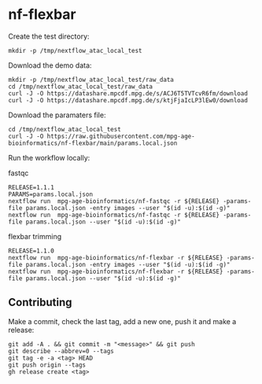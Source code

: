 # nf-flexbar

Create the test directory:
```
mkdir -p /tmp/nextflow_atac_local_test
```

Download the demo data:
```
mkdir -p /tmp/nextflow_atac_local_test/raw_data
cd /tmp/nextflow_atac_local_test/raw_data
curl -J -O https://datashare.mpcdf.mpg.de/s/ACJ6T5TVTcvR6fm/download
curl -J -O https://datashare.mpcdf.mpg.de/s/ktjFjaIcLP3lEw0/download

```

Download the paramaters file:
```
cd /tmp/nextflow_atac_local_test
curl -J -O https://raw.githubusercontent.com/mpg-age-bioinformatics/nf-flexbar/main/params.local.json
```


Run the workflow locally:

fastqc
```
RELEASE=1.1.1
PARAMS=params.local.json
nextflow run  mpg-age-bioinformatics/nf-fastqc -r ${RELEASE} -params-file params.local.json -entry images --user "$(id -u):$(id -g)"  
nextflow run  mpg-age-bioinformatics/nf-fastqc -r ${RELEASE} -params-file params.local.json --user "$(id -u):$(id -g)"
```

flexbar trimming
```
RELEASE=1.1.0
nextflow run  mpg-age-bioinformatics/nf-flexbar -r ${RELEASE} -params-file params.local.json -entry images --user "$(id -u):$(id -g)"
nextflow run  mpg-age-bioinformatics/nf-flexbar -r ${RELEASE} -params-file params.local.json --user "$(id -u):$(id -g)"
```

## Contributing

Make a commit, check the last tag, add a new one, push it and make a release:
```
git add -A . && git commit -m "<message>" && git push
git describe --abbrev=0 --tags
git tag -e -a <tag> HEAD
git push origin --tags
gh release create <tag> 
```